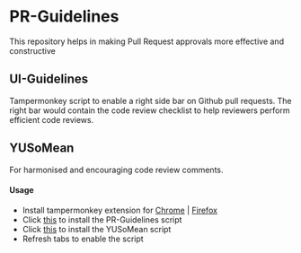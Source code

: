 # PR-Guidelines

This repository helps in making Pull Request approvals more effective and constructive

## UI-Guidelines

Tampermonkey script to enable a right side bar on Github pull requests. The right bar would contain the code review checklist to help reviewers perform efficient code reviews.

## YUSoMean

For harmonised and encouraging code review comments.

#### Usage

- Install tampermonkey extension for <a href="https://chrome.google.com/webstore/detail/tampermonkey/dhdgffkkebhmkfjojejmpbldmpobfkfo/">Chrome</a> | <a href="https://addons.mozilla.org/en-US/firefox/addon/tampermonkey/">Firefox</a>
- Click <a href="https://github.com/itsRockyy/pull-requests-utility/blob/master/pr-guidelines.user.js">this</a> to install the PR-Guidelines script
- Click <a href="https://github.com/itsRockyy/pull-requests-utility/blob/master/yusomean.user.js">this</a> to install the YUSoMean script
- Refresh tabs to enable the script
